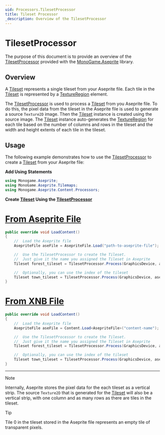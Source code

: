 ```yaml
---
uid: Processors.TilesetProcessor
title: Tileset Processor
_description: Overview of the TilesetProcessor
---
```


# TilesetProcessor

The purpose of this document is to provide an overview of the [TilesetProcessor](<xref:MonoGame.Aseprite.Content.Processors.TilesetProcessor>) provided with the [MonoGame.Aseprite](<xref:MonoGame.Aseprite>) library.

## Overview

A [Tileset](<xref:MonoGame.Aseprite.Tilemaps.Tileset>) represents a single tileset from your Aseprite file. Each tile in the [Tileset](<xref:MonoGame.Aseprite.Tilemaps.Tileset>) is represented by a [TextureRegion](<xref:MonoGame.Aseprite.TextureRegion>) element.

The [TilesetProcessor](<xref:MonoGame.Aseprite.Content.Processors.TilesetProcessor>) is used to process a [Tileset](<xref:MonoGame.Aseprite.Tilemaps.Tileset>) from you Aseprite file. To do this, the pixel data from the tileset in the Aseprite file is used to generate a source `Texture2D` image. Then the [Tileset](<xref:MonoGame.Aseprite.Tilemaps.Tileset>) instance is created using the source image. The [Tileset](<xref:MonoGame.Aseprite.Tilemaps.Tileset>) instance auto-generates the [TextureRegion](<xref:MonoGame.Aseprite.TextureRegion>) for each tile based on the number of columns and rows in the tileset and the width and height extents of each tile in the tileset.

## Usage

The following example demonstrates how to use the [TilesetProcessor](<xref:MonoGame.Aseprite.Content.Processors.TilesetProcessor>) to create a [Tileset](<xref:MonoGame.Aseprite.Tilemaps.Tileset>) from your Aseprite file:

**Add Using Statements**

```cs
using Monogame.Aseprite;
using MonoGame.Aseprite.Tilemaps;
using Monogame.Aseprite.Content.Processors;
```

**Create [Tileset](<xref:MonoGame.Aseprite.Tilemaps.Tileset>) Using the [TilesetProcessor](<xref:MonoGame.Aseprite.Content.Processors.TilesetProcessor>)**

# [From Aseprite File](#tab/from-aseprite-file)

```cs
public override void LoadContent()
{
    //  Load the Aseprite file
    AsepriteFile aseFile = AsepriteFile.Load("path-to-aseprite-file");

    //  Use the TilesetProcessor to create the Tileset.
    //  Just give it the name you assigned the Tileset in Aseprite
    Tileset forest_tileset = TilesetProcessor.Process(GraphicsDevice, aseFile, tilesetName: "forest");

    //  Optionally, you can use the index of the tileset
    Tileset town_tileset = TilesetProcessor.Process(GraphicsDevice, aseFile, tilesetIndex: 1);
}
```

# [From XNB File](#tab/from-xnb-file)

```cs
public override void LoadContent()
{
    //  Load the Aseprite file
    AsepriteFile aseFile = Content.Load<AsepriteFile>("content-name");

    //  Use the TilesetProcessor to create the Tileset.
    //  Just give it the name you assigned the Tileset in Aseprite
    Tileset forest_tileset = TilesetProcessor.Process(GraphicsDevice, aseFile, tilesetName: "forest");

    //  Optionally, you can use the index of the tileset
    Tileset town_tileset = TilesetProcessor.Process(GraphicsDevice, aseFile, tilesetIndex: 1);
}
```

---

> [!NOTE]
> Internally, Aseprite stores the pixel data for the each tileset as a vertical strip. The source `Texture2D` that is generated for the [Tileset](<xref:MonoGame.Aseprite.Tilemaps.Tileset>) will also be a vertical strip, with one column and as many rows as there are tiles in the tileset.

> [!TIP]
> Tile 0 in the tileset stored in the Aseprite file represents an empty tile of transparent pixels.
